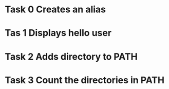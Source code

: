 # Task 0 Creates an alias
# Tas 1 Displays hello user
# Task 2 Adds directory to PATH
# Task 3 Count the directories in PATH

